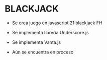 # BLACKJACK

- Se crea juego en javascript 21 blackjack FH
- Se implementa librería Underscore.js
- Se implementa Vanta.js

- Aún se encuentra en proceso
